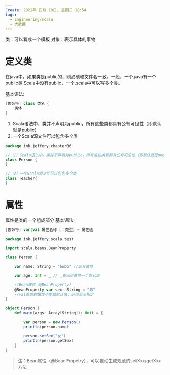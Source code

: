 ```yaml
---
Create: 2022年 四月 10日, 星期日 18:54
tags: 
  - Engineering/scala
  - 大数据
---
```


类：可以看成一个模板
对象：表示具体的事物

# 定义类
在java中，如果类是public的，则必须和文件名一致。一般，一个.java有一个public类
Scala中没有public，一个.scala中可以写多个类。

基本语法:
```scala
[修饰符] class 类名 {
    类体
} 
```

1. Scala语法中，类并不声明为public，所有这些类都具有公有可见性（即默认就是public）
2. 一个Scala源文件可以包含多个类
```scala
package ink.jeffery.chapter06

//（1）Scala语法中，类并不声明为public，所有这些类都具有公有可见性（即默认就是public）
class Person {
}

//（2）一个Scala源文件可以包含多个类
class Teacher{
}
```

# 属性
属性是类的一个组成部分
基本语法:

```scala
[修饰符] var|val 属性名称 [：类型] = 属性值
```

```scala
package ink.jeffery.scala.test

import scala.beans.BeanProperty

class Person {

    var name: String = "bobo" //定义属性

    var age: Int = _ // _表示给属性一个默认值

    //Bean属性（@BeanProperty）
    @BeanProperty var sex: String = "男"
	//val修饰的属性不能赋默认值，必须显示指定
}

object Person {
    def main(args: Array[String]): Unit = {

        var person = new Person()
        println(person.name)

        person.setSex("女")
        println(person.getSex)
    }
}
```

> 注：Bean属性（@BeanPropetry），可以自动生成规范的setXxx/getXxx方法






